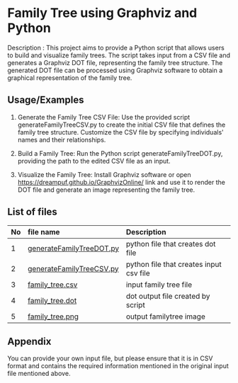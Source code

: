 
# Family Tree using Graphviz and Python

Description : This project aims to provide a Python script that allows users to build and visualize family trees. The script takes input from a CSV file and generates a Graphviz DOT file, representing the family tree structure. The generated DOT file can be processed using Graphviz software to obtain a graphical representation of the family tree.







## Usage/Examples

1. Generate the Family Tree CSV File: Use the provided script generateFamilyTreeCSV.py  to create the initial CSV file that defines the family tree structure. Customize the CSV file by specifying individuals' names and their relationships.

2. Build a Family Tree: Run the Python script generateFamilyTreeDOT.py, providing the path to the edited CSV file as an input.

3. Visualize the Family Tree: Install Graphviz software or open https://dreampuf.github.io/GraphvizOnline/ link  and use it to render the DOT file and generate an image representing the family tree.


## List of files



| No | file name                | Description                |
| :--| :------------------------| :------------------------- |
|  1 | [generateFamilyTreeDOT.py](./generateFamilyTreeDOT.py)| python file that creates dot file |
|  2 | [generateFamilyTreeCSV.py](./generateFamilyTreeCSV.py) | python file that creates input csv file| 
| 3  | [family_tree.csv](./family_tree.csv) | input family tree file|
|4| [family_tree.dot](./family_tree.dot)| dot output file created by script|
|5| [family_tree.png](./family_tree.png)| output familytree image|


## Appendix

You can provide your own input file, but please ensure that it is in CSV format and contains the required information mentioned in the original input file mentioned above.

